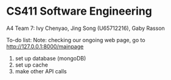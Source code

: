 # CS411 Software Engineering
A4 Team 7: Ivy Chenyao, Jing Song (U65712216), Gaby Rasson

To-do list:
Note: checking our ongoing web page, go to  http://127.0.0.1:8000/mainpage
1. set up database (mongoDB)
2. set up cache
3. make other API calls
    
